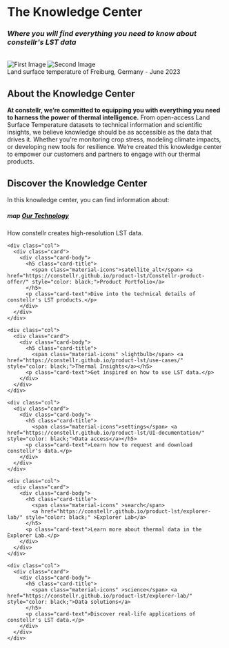 <!DOCTYPE html>
<html lang="en">
<head>
<meta charset="UTF-8">
<meta name="viewport" content="width=device-width, initial-scale=1.0">
<link href="stylesheets/extra.css" rel="stylesheet">
</head>
 
<!-- <h1 style="margin-bottom: 5px; "><strong>The Knowledge Center</strong></h1>
<h2 style="margin-top: 0; margin-bottom: 0px;"><em>Where you will find everything you need to know about constellr's LST data</em></h2> -->

<!-- <br> -->

<!-- <body>
<div class="wrapper">
<div class="image-container">
<img src="https://public-data-213979744349.s3.eu-central-1.amazonaws.com/images/freiburg_2023-06-25_tobi_aoi_basemap-min.png" alt="First Image" class="active">
<img src="https://public-data-213979744349.s3.eu-central-1.amazonaws.com/images/freiburg_2023-06-25_tobi_aoi_lst_overlay-min.png" alt="Second Image">
</div>
</div>
<figcaption>Land surface temperature of Freiburg, Germany - June 2023</figcaption>

<script type="text/javascript" id="hs-script-loader" async defer src="//js.hs-scripts.com/49002189.js"></script>

</body> -->

</html> 

# <strong>The Knowledge Center</strong>
<h3><i>Where you will find everything you need to know about constellr's LST data</i></h3>

<br>

<div class="wrapper">
  <div class="image-container">
    <img src="https://public-data-213979744349.s3.eu-central-1.amazonaws.com/images/freiburg_2023-06-25_tobi_aoi_basemap-min.png" alt="First Image" class="active">
    <img src="https://public-data-213979744349.s3.eu-central-1.amazonaws.com/images/freiburg_2023-06-25_tobi_aoi_lst_overlay-min.png" alt="Second Image">
  </div>
</div>

<figcaption>Land surface temperature of Freiburg, Germany - June 2023</figcaption>

<script type="text/javascript" id="hs-script-loader" async defer src="//js.hs-scripts.com/49002189.js"></script>


<h2>About the Knowledge Center</h2>

**At constellr, we’re committed to equipping you with everything you need to harness the power of thermal intelligence.**
From open-access Land Surface Temperature datasets to technical information and scientific insights, we believe knowledge should be as accessible as the data that drives it. Whether you're monitoring crop stress, modeling climate impacts, or developing new tools for resilience. We’re created this knowledge center to empower our customers and partners to engage with our thermal products. 

<h2>Discover the Knowledge Center</h2>

In this knowledge center, you can find information about:  

</style>
</head>
<body>
<div class="container py-4">
  <div class="row row-cols-1 row-cols-md-3 g-4">
    <div class="col">
      <div class="card">
        <div class="card-body">
          <h5 class="card-title">
            <span class="material-icons" >map</span> <a href="https://constellr.github.io/product-lst/our-technology/" style="color: black;">Our Technology</a>
          </h5>
          <p class="card-text">How constellr creates high-resolution LST data.</p>
        </div>
      </div>
    </div>

    <div class="col">
      <div class="card">
        <div class="card-body">
          <h5 class="card-title">
            <span class="material-icons">satellite_alt</span> <a href="https://constellr.github.io/product-lst/Constellr-product-offer/" style="color: black;">Product Portfolio</a>
          </h5>
          <p class="card-text">Dive into the technical details of constellr's LST products.</p>
        </div>
      </div>
    </div>

    <div class="col">
      <div class="card">
        <div class="card-body">
          <h5 class="card-title">
            <span class="material-icons" >lightbulb</span> <a href="https://constellr.github.io/product-lst/use-cases/" style="color: black;">Thermal Insights</a></h5>
          <p class="card-text">Get inspired on how to use LST data.</p>
        </div>
      </div>
    </div>
  
    <div class="col">
      <div class="card">
        <div class="card-body">
          <h5 class="card-title">
            <span class="material-icons">settings</span> <a href="https://constellr.github.io/product-lst/UI-documentation/" style="color: black;">Data access</a></h5>
          <p class="card-text">Learn how to request and download constellr's data.</p>
        </div>
      </div>
    </div>

    <div class="col">
      <div class="card">
        <div class="card-body">
          <h5 class="card-title">
            <span class="material-icons" >search</span> 
            <a href="https://constellr.github.io/product-lst/explorer-lab/" style="color: black;" >Explorer Lab</a>
          </h5>
          <p class="card-text">Learn more about thermal data in the Explorer Lab.</p>
        </div>
      </div>
    </div>

    <div class="col">
      <div class="card">
        <div class="card-body">
          <h5 class="card-title">
            <span class="material-icons" >science</span> <a href="https://constellr.github.io/product-lst/explorer-lab/" style="color: black;">Data solutions</a>
          </h5>
          <p class="card-text">Discover real-life applications of constellr's LST data.</p>
        </div>
      </div>
    </div>

  </div>
</div>

<script src="https://cdn.jsdelivr.net/npm/@popperjs/core@2.11.6/dist/umd/popper.min.js"></script>
<script src="https://cdn.jsdelivr.net/npm/bootstrap@5.3.0-alpha1/dist/js/bootstrap.min.js"></script>

</body>
